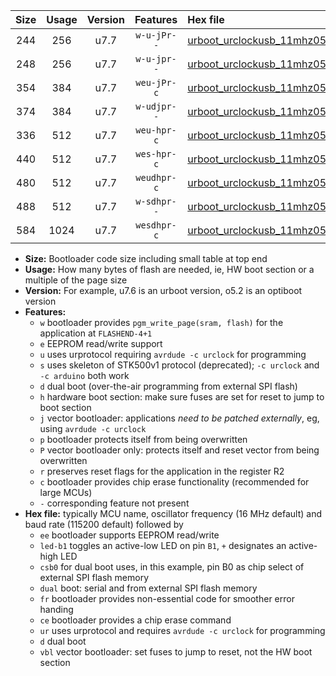 |Size|Usage|Version|Features|Hex file|
|:-:|:-:|:-:|:-:|:--|
|244|256|u7.7|`w-u-jPr--`|[urboot_urclockusb_11mhz0592_460800bps_led+d5_ur_vbl.hex](https://raw.githubusercontent.com/stefanrueger/urboot.hex/main/boards/urclockusb/fcpu_11mhz0592/460800_bps/urboot_urclockusb_11mhz0592_460800bps_led+d5_ur_vbl.hex)|
|248|256|u7.7|`w-u-jpr--`|[urboot_urclockusb_11mhz0592_460800bps_led+d5_fr_ur_vbl.hex](https://raw.githubusercontent.com/stefanrueger/urboot.hex/main/boards/urclockusb/fcpu_11mhz0592/460800_bps/urboot_urclockusb_11mhz0592_460800bps_led+d5_fr_ur_vbl.hex)|
|354|384|u7.7|`weu-jPr-c`|[urboot_urclockusb_11mhz0592_460800bps_ee_led+d5_fr_ce_ur_vbl.hex](https://raw.githubusercontent.com/stefanrueger/urboot.hex/main/boards/urclockusb/fcpu_11mhz0592/460800_bps/urboot_urclockusb_11mhz0592_460800bps_ee_led+d5_fr_ce_ur_vbl.hex)|
|374|384|u7.7|`w-udjpr--`|[urboot_urclockusb_11mhz0592_460800bps_led+d5_csb0_dual_ur_vbl.hex](https://raw.githubusercontent.com/stefanrueger/urboot.hex/main/boards/urclockusb/fcpu_11mhz0592/460800_bps/urboot_urclockusb_11mhz0592_460800bps_led+d5_csb0_dual_ur_vbl.hex)|
|336|512|u7.7|`weu-hpr-c`|[urboot_urclockusb_11mhz0592_460800bps_ee_led+d5_fr_ce_ur.hex](https://raw.githubusercontent.com/stefanrueger/urboot.hex/main/boards/urclockusb/fcpu_11mhz0592/460800_bps/urboot_urclockusb_11mhz0592_460800bps_ee_led+d5_fr_ce_ur.hex)|
|440|512|u7.7|`wes-hpr-c`|[urboot_urclockusb_11mhz0592_460800bps_ee_led+d5_fr_ce.hex](https://raw.githubusercontent.com/stefanrueger/urboot.hex/main/boards/urclockusb/fcpu_11mhz0592/460800_bps/urboot_urclockusb_11mhz0592_460800bps_ee_led+d5_fr_ce.hex)|
|480|512|u7.7|`weudhpr-c`|[urboot_urclockusb_11mhz0592_460800bps_ee_led+d5_csb0_dual_fr_ce_ur.hex](https://raw.githubusercontent.com/stefanrueger/urboot.hex/main/boards/urclockusb/fcpu_11mhz0592/460800_bps/urboot_urclockusb_11mhz0592_460800bps_ee_led+d5_csb0_dual_fr_ce_ur.hex)|
|488|512|u7.7|`w-sdhpr--`|[urboot_urclockusb_11mhz0592_460800bps_led+d5_csb0_dual_fr.hex](https://raw.githubusercontent.com/stefanrueger/urboot.hex/main/boards/urclockusb/fcpu_11mhz0592/460800_bps/urboot_urclockusb_11mhz0592_460800bps_led+d5_csb0_dual_fr.hex)|
|584|1024|u7.7|`wesdhpr-c`|[urboot_urclockusb_11mhz0592_460800bps_ee_led+d5_csb0_dual_fr_ce.hex](https://raw.githubusercontent.com/stefanrueger/urboot.hex/main/boards/urclockusb/fcpu_11mhz0592/460800_bps/urboot_urclockusb_11mhz0592_460800bps_ee_led+d5_csb0_dual_fr_ce.hex)|

- **Size:** Bootloader code size including small table at top end
- **Usage:** How many bytes of flash are needed, ie, HW boot section or a multiple of the page size
- **Version:** For example, u7.6 is an urboot version, o5.2 is an optiboot version
- **Features:**
  + `w` bootloader provides `pgm_write_page(sram, flash)` for the application at `FLASHEND-4+1`
  + `e` EEPROM read/write support
  + `u` uses urprotocol requiring `avrdude -c urclock` for programming
  + `s` uses skeleton of STK500v1 protocol (deprecated); `-c urclock` and `-c arduino` both work
  + `d` dual boot (over-the-air programming from external SPI flash)
  + `h` hardware boot section: make sure fuses are set for reset to jump to boot section
  + `j` vector bootloader: applications *need to be patched externally*, eg, using `avrdude -c urclock`
  + `p` bootloader protects itself from being overwritten
  + `P` vector bootloader only: protects itself and reset vector from being overwritten
  + `r` preserves reset flags for the application in the register R2
  + `c` bootloader provides chip erase functionality (recommended for large MCUs)
  + `-` corresponding feature not present
- **Hex file:** typically MCU name, oscillator frequency (16 MHz default) and baud rate (115200 default) followed by
  + `ee` bootloader supports EEPROM read/write
  + `led-b1` toggles an active-low LED on pin `B1`, `+` designates an active-high LED
  + `csb0` for dual boot uses, in this example, pin B0 as chip select of external SPI flash memory
  + `dual` boot: serial and from external SPI flash memory
  + `fr` bootloader provides non-essential code for smoother error handing
  + `ce` bootloader provides a chip erase command
  + `ur` uses urprotocol and requires `avrdude -c urclock` for programming
  + `d` dual boot
  + `vbl` vector bootloader: set fuses to jump to reset, not the HW boot section
